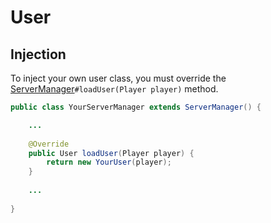 # User

## Injection

To inject your own user class, you must override the [ServerManager]`#loadUser(Player player)` method.

``` java
public class YourServerManager extends ServerManager() {

    ...
    
    @Override
    public User loadUser(Player player) {
        return new YourUser(player);
    }
    
    ...
    
}
```

[ServerManager]: /src/main/java/de/timesnake/basic/bukkit/util/ServerManager.java